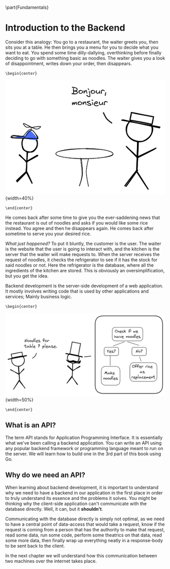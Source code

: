 \part{Fundamentals}
# Introduction to the Backend
Consider this analogy: You go to a restaurant, the waiter greets you, then sits you at a table. He then brings you a menu for you to decide what you want to eat. You spend some time dilly-dallying, overthinking before finally deciding to go with something basic as noodles. The waiter gives you a look of disappointment, writes down your order, then disappears.
```{=latex}
\begin{center}
```
![Sam visits a restaurant](src/book/images/2.1.png "2.1"){width=40%}
```{=latex}
\end{center}
```
He comes back after some time to give you the ever-saddening news that the restaurant is out of noodles and asks if you would like some rice instead. You agree and then he disappears again. He comes back after sometime to serve you your desired rice.

*What just happened?* To put it bluntly, the customer is the user. The waiter is the website that the user is going to interact with, and the kitchen is the server that the waiter will make requests to. When the server receives the request of noodles, it checks the refrigerator to see if it has the stock for said noodles or not. Here the refrigerator is the database, where all the ingredients of the kitchen are stored. This is obviously an oversimplification, but you get the idea.

Backend development is the server-side development of a web application. It mostly involves writing code that is used by other applications and services; Mainly business logic.
```{=latex}
\begin{center}
```
![Business Logic](src/book/images/2.2.png "2.2"){width=50%}
```{=latex}
\end{center}
```

## What is an API?
The term API stands for Application Programming Interface. It is essentially what we've been calling a backend application. You can write an API using any popular backend framework or programming language meant to run on the server. We will learn how to build one in the 3rd part of this book using Go.

## Why do we need an API?
When learning about backend development, it is important to understand why we need to have a backend in our application in the first place in order to truly understand its essence and the problems it solves. You might be thinking why the client-side application can't communicate with the database directly. Well, it can, but it **shouldn't**.

Communicating with the database directly is simply not optimal, as we need to have a central point of data-access that would take a request, know if the request is coming from a person that has the authority to make that request, read some data, run some code, perform some theatrics on that data, read some more data, then finally wrap up everything neatly in a response-body to be sent back to the client. 

In the next chapter we will understand how this communication between two machines over the internet takes place.
